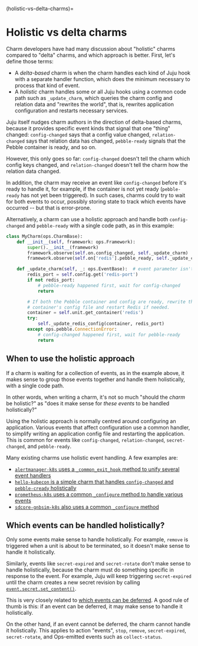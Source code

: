 (holistic-vs-delta-charms)=
# Holistic vs delta charms


Charm developers have had many discussion about "holistic" charms compared to "delta" charms, and which approach is better. First, let's define those terms:

* A *delta-based* charm is when the charm handles each kind of Juju hook with a separate handler function, which does the minimum necessary to process that kind of event.
* A *holistic* charm handles some or all Juju hooks using a common code path such as `_update_charm`, which queries the charm config and relation data and "rewrites the world", that is, rewrites application configuration and restarts necessary services.

Juju itself nudges charm authors in the direction of delta-based charms, because it provides specific event kinds that signal that one "thing" changed: `config-changed` says that a config value changed, `relation-changed` says that relation data has changed, `pebble-ready` signals that the Pebble container is ready, and so on.

However, this only goes so far: `config-changed` doesn't tell the charm which config keys changed, and `relation-changed` doesn't tell the charm how the relation data changed.

In addition, the charm may receive an event like `config-changed` before it's ready to handle it, for example, if the container is not yet ready (`pebble-ready` has not yet been triggered). In such cases, charms could try to wait for both events to occur, possibly storing state to track which events have occurred -- but that is error-prone.

Alternatively, a charm can use a holistic approach and handle both `config-changed` and `pebble-ready` with a single code path, as in this example:

```python
class MyCharm(ops.CharmBase):
    def __init__(self, framework: ops.Framework):
        super().__init__(framework)
        framework.observe(self.on.config_changed, self._update_charm)
        framework.observe(self.on['redis'].pebble_ready, self._update_charm)

    def _update_charm(self, _: ops.EventBase):  # event parameter isn't used
        redis_port = self.config.get('redis-port')
        if not redis_port:
            # pebble-ready happened first, wait for config-changed
            return

        # If both the Pebble container and config are ready, rewrite the
        # container's config file and restart Redis if needed.
        container = self.unit.get_container('redis')
        try:
            self._update_redis_config(container, redis_port)
        except ops.pebble.ConnectionError:
            # config-changed happened first, wait for pebble-ready
            return
```


## When to use the holistic approach

If a charm is waiting for a collection of events, as in the example above, it makes sense to group those events together and handle them holistically, with a single code path.

In other words, when writing a charm, it's not so much "should the *charm* be holistic?" as "does it make sense for *these events* to be handled holistically?"

Using the holistic approach is normally centred around configuring an application. Various events that affect configuration use a common handler, to simplify writing an application config file and restarting the application.  This is common for events like `config-changed`, `relation-changed`, `secret-changed`, and `pebble-ready`.

Many existing charms use holistic event handling. A few examples are:

- [`alertmanager-k8s` uses a `_common_exit_hook` method to unify several event handlers](https://github.com/canonical/alertmanager-k8s-operator/blob/561f1d8eb1dc6e4511c1c0b3cba444a3ec399464/src/charm.py#L390)
- [`hello-kubecon` is a simple charm that handles `config-changed` and `pebble-cready` holistically](https://github.com/jnsgruk/hello-kubecon/blob/dbd133466dde59ee64f20a732a8f3d2e560ec3b8/src/charm.py#L32-L33)
- [`prometheus-k8s` uses a common `_configure` method to handle various events](https://github.com/canonical/prometheus-k8s-operator/blob/84c6a406ed585cdb7ba40e01a258864987d6f67f/src/charm.py#L221-L230)
- [`sdcore-gnbsim-k8s` also uses a common `_configure` method](https://github.com/canonical/sdcore-gnbsim-k8s-operator/blob/ea2afe069346757b1eb6c02de5b4f50f90e81698/src/charm.py#L84-L92)


## Which events can be handled holistically?

Only some events make sense to handle holistically. For example, `remove` is triggered when a unit is about to be terminated, so it doesn't make sense to handle it holistically.

Similarly, events like `secret-expired` and `secret-rotate` don't make sense to handle holistically, because the charm must do something specific in response to the event. For example, Juju will keep triggering `secret-expired` until the charm creates a new secret revision by calling [`event.secret.set_content()`](ops.Secret.set_content).

This is very closely related to [which events can be deferred](/explanation/how-and-when-to-defer-events). A good rule of thumb is this: if an event can be deferred, it may make sense to handle it holistically.

On the other hand, if an event cannot be deferred, the charm cannot handle it holistically. This applies to action "events", `stop`, `remove`, `secret-expired`, `secret-rotate`, and Ops-emitted events such as `collect-status`.